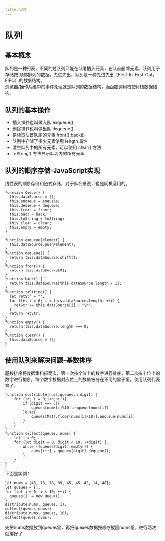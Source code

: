 ```yaml
---
title:队列
---
```

# 队列

## 基本概念 
队列是一种列表，不同的是队列只能在队尾插入元素，在队首删除元素。队列用于存储按
顺序排列的数据，先进先出，队列是一种先进先出（First-In-First-Out，FIFO）的数据结构。  
浏览器/操作系统中的事件处理就是队列的数据结构，而函数调用栈使用栈数据结构。

## 队列的基本操作
* 插入操作也叫做入队 enqueue() 
* 删除操作也叫做出队 dequeue()
* 是读取队首队尾的元素 front(),back()。
* 队列中存储了多少元素使用 length 属性
* 清空队列中的所有元素，可以使用 clear() 方法
* toString() 方法显示队列内的所有元素

## 队列的顺序存储-JavaScript实现
线性表的顺序存储和链式存储，对于队列来说，也是同样适用的。
```
function Queue() {
  this.dataSource = [];
  this.enqueue = enqueue;
  this.dequeue = dequeue;
  this.front = front;
  this.back = back;
  this.toString = toString;
  this.clear = clear;
  this.empty = empty;
}

function enqueue(element) {
  this.dataSource.push(element);
}
function dequeue() {
  return this.dataSource.shift();
}
function front() {
  return this.dataSource[0];
}
function back() {
  return this.dataSource[this.dataSource.length - 1];
}
function toString() {
  let retStr = "";
  for (let i = 0; i < this.dataSource.length; ++i) {
    retStr += this.dataSource[i] + "\n";
  }
  return retStr;
}
function empty() {
  return this.dataSource.length === 0;
}
function clear() {
  this.dataSource = [];
}
```

## 使用队列来解决问题-基数排序
基数排序将数据集扫描两次，第一次按个位上的数字进行排序，第二次按十位上的数字进行排序。每个数字根据对应位上的数值被分在不同的盒子里。使用队列代表盒子。
```
function distribute(nums,queues,n,digit) {
    for (let i = 0;i<n;n++){
        if (digit === 1){
            queues[nums[i]%10].enqueue(nums[i])
        }else{
            queues[Math.floor(nums[i]/10)].enqueue(nums[i])
        }
    }
}
function collect(queues, nums) {
    let i = 0;
    for (let digit = 0; digit < 10; ++digit) {
        while (!queues[digit].empty()) {
            nums[i++] = queues[digit].dequeue();
        }
    }
}
```
下面是实例：
```
let nums = [45, 78, 78, 89, 45, 45, 42, 14, 48];
let queues = [];
for (let i = 0; i < 10; ++i) {
  queues[i] = new Queue();
}
distribute(nums, queues, 1);
collect(queues,nums);
distribute(nums, queues, 10);
collect(queues,nums);
```
先把nums数据放到queues里，再把queues数据按顺序放回nums里，进行两次就排好了

